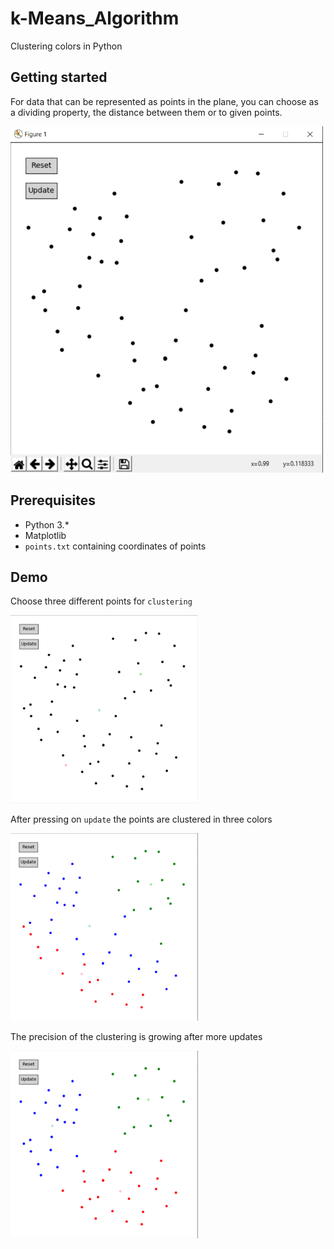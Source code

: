 # k-Means_Algorithm
Clustering colors in Python

## Getting started
For data that can be represented as points in the plane, you can choose as a dividing property, the distance between them or to given points.

<img src="/screenshots/screenshot1.PNG" width="500">

## Prerequisites
* Python 3.* 
* Matplotlib 
* `points.txt` containing coordinates of points


## Demo
Choose three different points for `clustering`

<img src="/screenshots/screenshot2.PNG" width="300">

After pressing on `update` the points are clustered in three colors 

<img src="/screenshots/screenshot3.PNG" width="300">

The precision of the clustering is growing after more updates

<img src="/screenshots/screenshot4.PNG" width="300">




